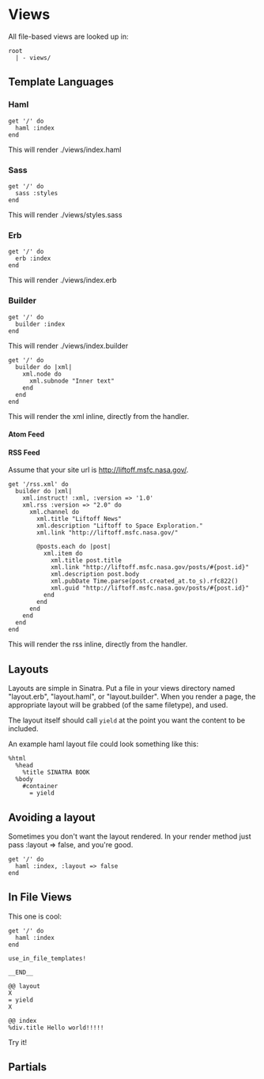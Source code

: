 Views
=====
All file-based views are looked up in:

    root
      | - views/

Template Languages
------------------

### Haml
    get '/' do
      haml :index
    end

This will render ./views/index.haml

### Sass
    get '/' do
      sass :styles
    end

This will render ./views/styles.sass

### Erb
    get '/' do
      erb :index
    end

This will render ./views/index.erb

### Builder
    get '/' do
      builder :index
    end

This will render ./views/index.builder

    get '/' do
      builder do |xml|
        xml.node do
          xml.subnode "Inner text"
        end
      end
    end

This will render the xml inline, directly from the handler.

#### Atom Feed

#### RSS Feed
Assume that your site url is http://liftoff.msfc.nasa.gov/.

    get '/rss.xml' do
      builder do |xml|
        xml.instruct! :xml, :version => '1.0'
        xml.rss :version => "2.0" do
          xml.channel do
            xml.title "Liftoff News"
            xml.description "Liftoff to Space Exploration."
            xml.link "http://liftoff.msfc.nasa.gov/"
            
            @posts.each do |post|
              xml.item do
                xml.title post.title
                xml.link "http://liftoff.msfc.nasa.gov/posts/#{post.id}"
                xml.description post.body
                xml.pubDate Time.parse(post.created_at.to_s).rfc822()
                xml.guid "http://liftoff.msfc.nasa.gov/posts/#{post.id}"
              end
            end
          end
        end
      end
    end

This will render the rss inline, directly from the handler.

Layouts
-------

Layouts are simple in Sinatra.  Put a file in your views directory named
"layout.erb", "layout.haml", or "layout.builder".  When you render a page, the
appropriate layout will be grabbed (of the same filetype), and used.

The layout itself should call `yield` at the point you want the content to be
included.
    
An example haml layout file could look something like this:

    %html
      %head
        %title SINATRA BOOK
      %body
        #container
          = yield

Avoiding a layout
-----------------
Sometimes you don't want the layout rendered.  In your render method just
pass :layout => false, and you're good.

    get '/' do
      haml :index, :layout => false
    end

In File Views
-------------

This one is cool:

    get '/' do
      haml :index
    end
    
    use_in_file_templates!
    
    __END__
    
    @@ layout
    X
    = yield
    X
    
    @@ index
    %div.title Hello world!!!!!

Try it!

Partials
--------

